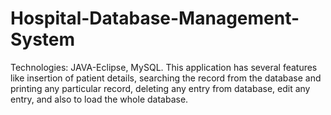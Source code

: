 ﻿# Hospital-Database-Management-System
Technologies: JAVA-Eclipse, MySQL.
This application has several features like insertion of patient details, searching the record from the database and printing any particular record, deleting any entry from database, edit any entry, and also to load the whole database.
